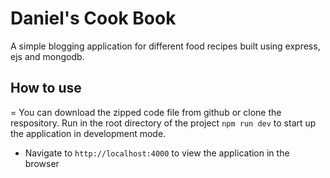 # Daniel's Cook Book

A simple blogging application for different food recipes built using express, ejs and mongodb.

## How to use 

= You can download the zipped code file from github or clone the respository. Run in the root directory of the project `npm run dev` to start up the application in development mode.

- Navigate to `http://localhost:4000` to view the application in the browser
